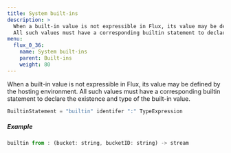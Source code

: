 ```yaml
---
title: System built-ins
description: >
  When a built-in value is not expressible in Flux, its value may be defined by the hosting environment.
  All such values must have a corresponding builtin statement to declare the existence and type of the built-in value.
menu:
  flux_0_36:
    name: System built-ins
    parent: Built-ins
    weight: 80
---
```


When a built-in value is not expressible in Flux, its value may be defined by the hosting environment.
All such values must have a corresponding builtin statement to declare the existence and type of the built-in value.

```js
BuiltinStatement = "builtin" identifer ":" TypeExpression
```

##### Example

```js
builtin from : (bucket: string, bucketID: string) -> stream
```
